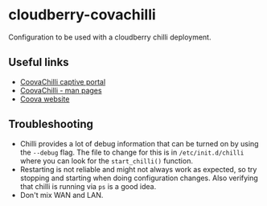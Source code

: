 # cloudberry-covachilli

Configuration to be used with a cloudberry chilli deployment.

## Useful links

- [CoovaChilli captive portal](https://openwrt.org/docs/guide-user/services/captive-portal/wireless.hotspot.coova-chilli?s[]=coovachilli)
- [CoovaChilli - man pages](http://coova.github.io/CoovaChilli/man-pages.html)
- [Coova website](https://coova.github.io)

## Troubleshooting

- Chilli provides a lot of debug information that can be turned on by using the
  `--debug` flag.  The file to change for this is in `/etc/init.d/chilli` where
  you can look for the `start_chilli()` function.
- Restarting is not reliable and might not always work as expected, so try
  stopping and starting when doing configuration changes. Also verifying that
  chilli is running via `ps` is a good idea.
- Don't mix WAN and LAN.
